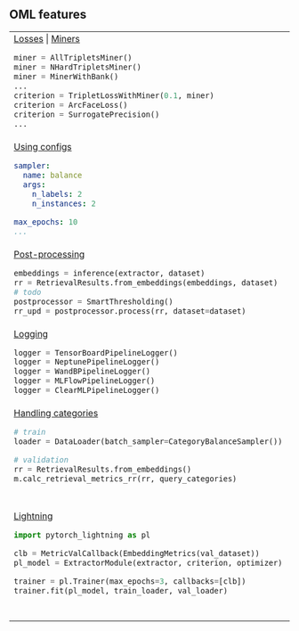 ## OML features

<table style="width: 100%; border-collapse: collapse; border-spacing: 0; margin: 0; padding: 0;">
<tr>
<td style="text-align: left;">
<a href="https://open-metric-learning.readthedocs.io/en/latest/contents/losses.html"> Losses</a> |
<a href="https://open-metric-learning.readthedocs.io/en/latest/contents/miners.html"> Miners</a>

```python
miner = AllTripletsMiner()
miner = NHardTripletsMiner()
miner = MinerWithBank()
...
criterion = TripletLossWithMiner(0.1, miner)
criterion = ArcFaceLoss()
criterion = SurrogatePrecision()
...
```

</td>
<td style="text-align: left;">
<a href="https://open-metric-learning.readthedocs.io/en/latest/contents/samplers.html"> Samplers</a>

```python
sampler = BalanceSampler()
sampler = CategoryBalanceSampler()
sampler = DistinctCategoryBalanceSampler()
```

</td>
</tr>
<tr>
<td style="text-align: left;">
<a href="https://github.com/OML-Team/open-metric-learning/tree/main/pipelines/">Using configs</a>

```yaml
sampler:
  name: balance
  args:
    n_labels: 2
    n_instances: 2

max_epochs: 10
...
```

</td>
<td style="text-align: left;">
<a href="https://github.com/OML-Team/open-metric-learning/tree/docs?tab=readme-ov-file#zoo">Models Zoo</a>

```python
txt_model = HFWrapper(AutoModel.from_pretrained("roberta-base"))
tokenizer = AutoTokenizer.from_pretrained("roberta-base")

img_model = ViTExtractor.from_pretrained("vits16_dino")
transforms, reader = get_transforms_for_pretrained("vits16_dino")
```

</td>
</tr>
<tr>
<td style="text-align: left;"><a href="https://open-metric-learning.readthedocs.io/en/latest/postprocessing/postprocessing/postprocessing_home.html#algorithmic-postprocessing">Post-processing</a>

```python
embeddings = inference(extractor, dataset)
rr = RetrievalResults.from_embeddings(embeddings, dataset)
# todo
postprocessor = SmartThresholding()
rr_upd = postprocessor.process(rr, dataset=dataset)
```

</td>
<td style="text-align: left;">
<a href="https://open-metric-learning.readthedocs.io/en/latest/postprocessing/python_examples.html">Post-processing by NN</a> |
<a href="https://github.com/OML-Team/open-metric-learning/tree/main/pipelines/postprocessing/pairwise_postprocessing">Paper</a>

```python
embeddings = inference(extractor, dataset)
rr = RetrievalResults.from_embeddings(embeddings, dataset)

postprocessor = PairwiseReranker(top_n=3, pairwise_model=ConcatSiamese())
rr_upd = postprocessor.process(rr, dataset)
```

</td>
</tr>
<tr>
<td style="text-align: left;">
<a href="https://open-metric-learning.readthedocs.io/en/latest/oml/logging.html#">Logging</a><br>

```python
logger = TensorBoardPipelineLogger()
logger = NeptunePipelineLogger()
logger = WandBPipelineLogger()
logger = MLFlowPipelineLogger()
logger = ClearMLPipelineLogger()
```

</td>
<td style="text-align: left;">
<a href="https://open-metric-learning.readthedocs.io/en/latest/feature_extraction/python_examples.html#usage-with-pytorch-metric-learning">PyTorch Metric Learning</a><br>

```python
from pytorch_metric_learning import losses

criterion = losses.TripletMarginLoss(0.2, "all")
pred = ViTExtractor()(data)
criterion(pred, gts)
```

</td>
</tr>
<tr>
<td style="text-align: left;"><a href="https://open-metric-learning.readthedocs.io/en/latest/feature_extraction/python_examples.html#handling-categories">Handling categories</a>

```python
# train
loader = DataLoader(batch_sampler=CategoryBalanceSampler())

# validation
rr = RetrievalResults.from_embeddings()
m.calc_retrieval_metrics_rr(rr, query_categories)
```

</td>
<td style="text-align: left;"><a href="https://open-metric-learning.readthedocs.io/en/latest/contents/metrics.html">Misc metrics</a>

```python
embeddigs = inference(model, dataset)
rr = RetrievalResults.from_embeddings(embeddings, dataset)

m.calc_retrieval_metrics_rr(rr, cmc_top_k=(3,5), map_top_k=(5,), ...)
m.calc_fnmr_at_fmr_rr(rr, fmr_vals=(0.1,))
m.calc_topological_metrics(embeddings, pcf_variance=(0.5,))
```

</td>
</tr>
<tr>
<td style="text-align: left;">
<a href="https://open-metric-learning.readthedocs.io/en/latest/feature_extraction/python_examples.html#usage-with-pytorch-lightning">Lightning</a><br>

```python
import pytorch_lightning as pl

clb = MetricValCallback(EmbeddingMetrics(val_dataset))
pl_model = ExtractorModule(extractor, criterion, optimizer)

trainer = pl.Trainer(max_epochs=3, callbacks=[clb])
trainer.fit(pl_model, train_loader, val_loader)
```

</td>
<td style="text-align: left;">
<a href="https://open-metric-learning.readthedocs.io/en/latest/feature_extraction/python_examples.html#usage-with-pytorch-lightning">Lightning DDP</a><br>

```python
import pytorch_lightning as pl

metric_callback = MetricValCallback(metric=EmbeddingMetrics(val_dataset))
pl_model = ExtractorModuleDDP(
    extractor, criterion, optimizer, train_loader, val_loader
)

ddp_args = {"devices": 2, "strategy": DDPStrategy(), "use_distributed_sampler": False}
trainer = pl.Trainer(max_epochs=3, callbacks=[metric_callback], **ddp_args)
trainer.fit(pl_model)
```

</td>
</tr>
</table>


